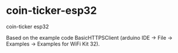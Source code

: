 # coin-ticker-esp32
coin-ticker esp32

Based on the example code BasicHTTPSClient (arduino IDE -> File -> Examples -> Examples for WiFi Kit 32).
